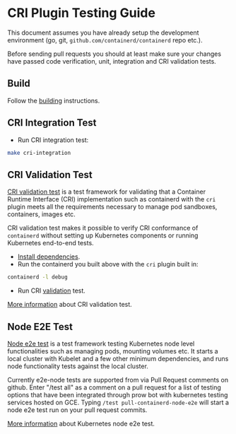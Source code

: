 CRI Plugin Testing Guide
========================
This document assumes you have already setup the development environment (go, git, `github.com/containerd/containerd` repo etc.).

Before sending pull requests you should at least make sure your changes have passed code verification, unit, integration and CRI validation tests.

## Build
Follow the [building](../BUILDING.md) instructions.

## CRI Integration Test
* Run CRI integration test:
```bash
make cri-integration
```
## CRI Validation Test
[CRI validation test](https://github.com/kubernetes-sigs/cri-tools/blob/master/docs/validation.md) is a test framework for validating that a Container Runtime Interface (CRI) implementation such as containerd with the `cri` plugin meets all the requirements necessary to manage pod sandboxes, containers, images etc.

CRI validation test makes it possible to verify CRI conformance of `containerd` without setting up Kubernetes components or running Kubernetes end-to-end tests.
* [Install dependencies](https://github.com/kubernetes-sigs/cri-tools/blob/master/docs/validation.md#install).
* Run the containerd you built above with the `cri` plugin built in:
```bash
containerd -l debug
```
* Run CRI [validation](https://github.com/kubernetes-sigs/cri-tools/blob/master/docs/validation.md#run) test.

[More information](https://github.com/kubernetes-sigs/cri-tools) about CRI validation test.
## Node E2E Test
[Node e2e test](https://github.com/kubernetes/community/blob/master/contributors/devel/e2e-node-tests.md) is a test framework testing Kubernetes node level functionalities such as managing pods, mounting volumes etc. It starts a local cluster with Kubelet and a few other minimum dependencies, and runs node functionality tests against the local cluster.

Currently e2e-node tests are supported from via Pull Request comments on github.
Enter "/test all" as a comment on a pull request for a list of testing options that have been integrated through prow bot with kubernetes testing services hosted on GCE.
Typing `/test pull-containerd-node-e2e` will start a node e2e test run on your pull request commits.

[More information](https://github.com/kubernetes/community/blob/master/contributors/devel/e2e-node-tests.md) about Kubernetes node e2e test.
